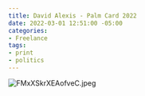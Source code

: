 ```yaml
---
title: David Alexis - Palm Card 2022
date: 2022-03-01 12:51:00 -05:00
categories:
- Freelance
tags:
- print
- politics
---
```


![FMxXSkrXEAofveC.jpeg](/uploads/FMxXSkrXEAofveC.jpeg)